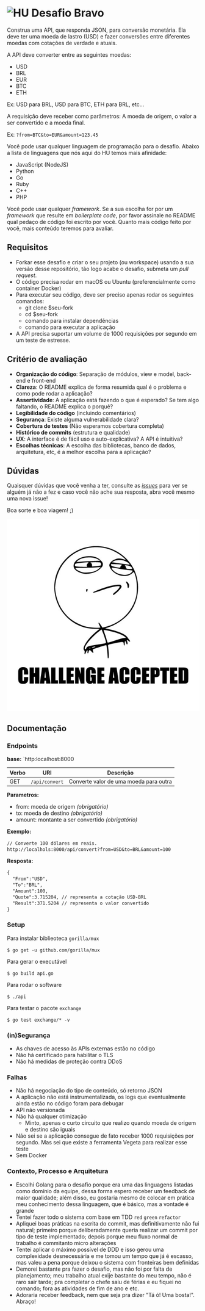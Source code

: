 # <img src="https://avatars1.githubusercontent.com/u/7063040?v=4&s=200.jpg" alt="HU" width="24" /> Desafio Bravo

Construa uma API, que responda JSON, para conversão monetária. Ela deve ter uma moeda de lastro (USD) e fazer conversões entre diferentes moedas com cotações de verdade e atuais.

A API deve converter entre as seguintes moedas:
- USD
- BRL
- EUR
- BTC
- ETH


Ex: USD para BRL, USD para BTC, ETH para BRL, etc...

A requisição deve receber como parâmetros: A moeda de origem, o valor a ser convertido e a moeda final.

Ex: `?from=BTC&to=EUR&amount=123.45`

Você pode usar qualquer linguagem de programação para o desafio. Abaixo a lista de linguagens que nós aqui do HU temos mais afinidade:
- JavaScript (NodeJS)
- Python
- Go
- Ruby
- C++
- PHP

Você pode usar qualquer _framework_. Se a sua escolha for por um _framework_ que resulte em _boilerplate code_, por favor assinale no README qual pedaço de código foi escrito por você. Quanto mais código feito por você, mais conteúdo teremos para avaliar.

## Requisitos
- Forkar esse desafio e criar o seu projeto (ou workspace) usando a sua versão desse repositório, tão logo acabe o desafio, submeta um *pull request*.
- O código precisa rodar em macOS ou Ubuntu (preferencialmente como container Docker)
- Para executar seu código, deve ser preciso apenas rodar os seguintes comandos:
  - git clone $seu-fork
  - cd $seu-fork
  - comando para instalar dependências
  - comando para executar a aplicação
- A API precisa suportar um volume de 1000 requisições por segundo em um teste de estresse.



## Critério de avaliação

- **Organização do código**: Separação de módulos, view e model, back-end e front-end
- **Clareza**: O README explica de forma resumida qual é o problema e como pode rodar a aplicação?
- **Assertividade**: A aplicação está fazendo o que é esperado? Se tem algo faltando, o README explica o porquê?
- **Legibilidade do código** (incluindo comentários)
- **Segurança**: Existe alguma vulnerabilidade clara?
- **Cobertura de testes** (Não esperamos cobertura completa)
- **Histórico de commits** (estrutura e qualidade)
- **UX**: A interface é de fácil uso e auto-explicativa? A API é intuitiva?
- **Escolhas técnicas**: A escolha das bibliotecas, banco de dados, arquitetura, etc, é a melhor escolha para a aplicação?

## Dúvidas

Quaisquer dúvidas que você venha a ter, consulte as [_issues_](https://github.com/HotelUrbano/challenge-bravo/issues) para ver se alguém já não a fez e caso você não ache sua resposta, abra você mesmo uma nova issue!

Boa sorte e boa viagem! ;)

<p align="center">
  <img src="ca.jpg" alt="Challange accepted" />
</p>

## Documentação

### Endpoints

**base:** `http:localhost:8000

| Verbo | URI | Descrição |
|-------|-----|-----------|
| GET | `/api/convert` | Converte valor de uma moeda para outra |

**Parametros:**

- from: moeda de origem *(obrigatório)*
- to: moeda de destino *(obrigatório)*
- amount: montante a ser convertido *(obrigatório)*

**Exemplo:**

```
// Converte 100 dólares em reais.
http://localhols:8000/api/convert?from=USD&to=BRL&amount=100
```

**Resposta:**

```
{
  "From":"USD",
  "To":"BRL",
  "Amount":100,
  "Quote":3.715204, // representa a cotação USD-BRL
  "Result":371.5204 // representa o valor convertido
}
```

### Setup

Para instalar biblieoteca `gorilla/mux`
```
$ go get -u github.com/gorilla/mux
```

Para gerar o executável
```
$ go build api.go
```

Para rodar o software
```
$ ./api
```

Para testar o pacote `exchange`
```
$ go test exchange/* -v
```


### (in)Segurança

- As chaves de acesso às APIs externas estão no código
- Não há certificado para habilitar o TLS 
- Não há medidas de proteção contra DDoS

### Falhas

- Não há negociação do tipo de conteúdo, só retorno JSON
- A aplicação não está instrumentalizada, os logs que eventualmente ainda estão no código foram para debugar
- API não versionada
- Não há qualquer otimização
   - Minto, apenas o curto circuito que realizo quando moeda de origem e destino são iguais
- Não sei se a aplicação consegue de fato receber 1000 requisições por segundo. Mas sei que existe a ferramenta Vegeta para realizar esse teste
- Sem Docker

### Contexto, Processo e Arquitetura

- Escolhi Golang para o desafio porque era uma das linguagens listadas como domínio da equipe, dessa forma espero receber um feedback de maior qualidade; além disso, eu gostaria mesmo de colocar em prática meu conhecimento dessa linguagem, que é básico, mas a vontade é grande
- Tentei fazer todo o sistema com base em TDD `red` `green` `refactor`
- Apliquei boas práticas na escrita do commit, mas definitivamente não fui natural; primeiro porque deliberadamente queria realizar um commit por tipo de teste implementado; depois porque meu fluxo normal de trabalho é commitanto micro alterações
- Tentei aplicar o máximo possível de DDD e isso gerou uma complexidade desnecessária e me tomou um tempo que já é escasso, mas valeu a pena porque deixou o sistema com fronteiras bem definidas
- Demorei bastante pra fazer o desafio, mas não foi por falta de planejamento; meu trabalho atual exije bastante do meu tempo, não é raro sair tarde; pra completar o chefe saiu de férias e eu fiquei no comando; fora as atividades de fim de ano e etc.
- Adoraria receber feedback, nem que seja pra dizer "Tá ó! Uma bosta!". Abraço!